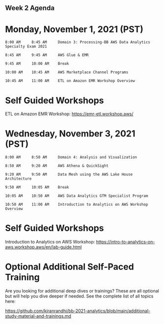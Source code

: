 ## Week 2 Agenda


# Monday, November 1, 2021 (PST)
	8:00 AM		8:45 AM		Domain 3: Processing-BB AWS Data Analytics Specialty Exam 2021
  
	8:45 AM		9:45 AM		AWS Glue & EMR
  
	9:45 AM		10:00 AM	Break
  
	10:00 AM	10:45 AM	AWS Marketplace Channel Programs
  
	10:45 AM	11:00 AM	ETL on Amazon EMR Workshop Overview

 

# Self Guided Workshops

ETL on Amazon EMR Workshop: https://emr-etl.workshop.aws/




# Wednesday, November 3, 2021	(PST)

	8:00 AM		8:50 AM		Domain 4: Analysis and Visualization
  
	8:50 AM		9:20 AM		AWS Athena & QuickSight
  
	9:20 AM		9:50 AM		Data Mesh using the AWS Lake House Architecture
  
	9:50 AM		10:05 AM	Break
  
	10:05 AM	10:50 AM	AWS Data Analytics GTM Specialist Program
  
	10:50 AM	11:00 AM	Introduction to Analytics on AWS Workshop Overview
 
# Self Guided Workshops

Introduction to Analytics on AWS Workshop: https://intro-to-analytics-on-aws.workshop.aws/en/lab-guide.html



# Optional Additional Self-Paced Training

Are you looking for additional deep dives or trainings? These are all optional but will help you dive deeper if needed.
See the complete list of all topics here: 

https://github.com/kiranrandhi/bb-2021-analytics/blob/main/additional-study-material-and-trainings.md

